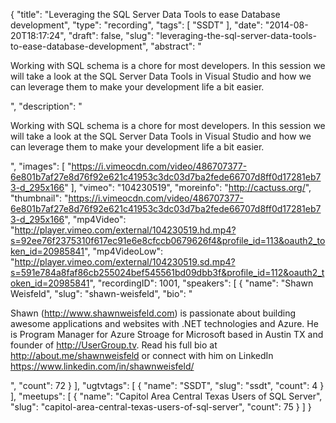 {
  "title": "Leveraging the SQL Server Data Tools to ease Database development",
  "type": "recording",
  "tags": [
    "SSDT"
  ],
  "date": "2014-08-20T18:17:24",
  "draft": false,
  "slug": "leveraging-the-sql-server-data-tools-to-ease-database-development",
  "abstract": "<p>Working with SQL schema is a chore for most developers. In this session we will take a look at the SQL Server Data Tools in Visual Studio and how we can leverage them to make your development life a bit easier.</p>",
  "description": "<p>Working with SQL schema is a chore for most developers. In this session we will take a look at the SQL Server Data Tools in Visual Studio and how we can leverage them to make your development life a bit easier.</p>",
  "images": [
    "https://i.vimeocdn.com/video/486707377-6e801b7af27e8d76f92e621c41953c3dc03d7ba2fede66707d8ff0d17281eb73-d_295x166"
  ],
  "vimeo": "104230519",
  "moreinfo": "http://cactuss.org/",
  "thumbnail": "https://i.vimeocdn.com/video/486707377-6e801b7af27e8d76f92e621c41953c3dc03d7ba2fede66707d8ff0d17281eb73-d_295x166",
  "mp4Video": "http://player.vimeo.com/external/104230519.hd.mp4?s=92ee76f2375310f617ec91e6e8cfccb0679626f4&profile_id=113&oauth2_token_id=20985841",
  "mp4VideoLow": "http://player.vimeo.com/external/104230519.sd.mp4?s=591e784a8faf86cb255024bef545561bd09dbb3f&profile_id=112&oauth2_token_id=20985841",
  "recordingID": 1001,
  "speakers": [
    {
      "name": "Shawn Weisfeld",
      "slug": "shawn-weisfeld",
      "bio": "<p>Shawn (http://www.shawnweisfeld.com) is passionate about building awesome applications and websites with .NET technologies and Azure. He is Program Manager for Azure Stroage for Microsoft based in Austin TX and founder of http://UserGroup.tv. Read his full bio at http://about.me/shawnweisfeld or connect with him on LinkedIn https://www.linkedin.com/in/shawnweisfeld/</p>",
      "count": 72
    }
  ],
  "ugtvtags": [
    {
      "name": "SSDT",
      "slug": "ssdt",
      "count": 4
    }
  ],
  "meetups": [
    {
      "name": "Capitol Area Central Texas Users of SQL Server",
      "slug": "capitol-area-central-texas-users-of-sql-server",
      "count": 75
    }
  ]
}